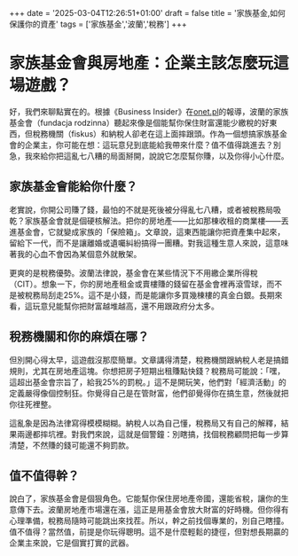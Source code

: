 +++
date = '2025-03-04T12:26:51+01:00'
draft = false
title = '家族基金,如何保護你的資產'
tags = ['家族基金','波蘭','稅務']
+++
# 家族基金會與房地產：企業主該怎麼玩這場遊戲？

好，我們來聊點實在的。根據《Business Insider》在[onet.pl](https://www.onet.pl/informacje/businessinsider/fundacja-rodzinna-i-nieruchomosci-dlaczego-fiskus-i-podatnicy-popelniaja-bledy-opinia/hqb8jxp,211f4564)的報導，波蘭的家族基金會（fundacja rodzinna）聽起來像是個能幫你保住財富還能少繳稅的好東西，但稅務機關（fiskus）和納稅人卻老在這上面摔跟頭。作為一個想搞家族基金會的企業主，你可能在想：這玩意兒到底能給我帶來什麼？值不值得跳進去？別急，我來給你把這亂七八糟的局面掰開，說說它怎麼幫你賺，以及你得小心什麼。

## 家族基金會能給你什麼？

老實說，你開公司賺了錢，最怕的不就是死後被分得亂七八糟，或者被稅務局吸乾？家族基金會就是個硬核解法。把你的房地產——比如那棟收租的商業樓——丟進基金會，它就變成家族的「保險箱」。文章說，這東西能讓你把資產集中起來，留給下一代，而不是讓離婚或遺囑糾紛搞得一團糟。對我這種生意人來說，這意味著我的心血不會因為某個意外就散架。

更爽的是稅務優勢。波蘭法律說，基金會在某些情況下不用繳企業所得稅（CIT）。想象一下，你的房地產租金或賣樓賺的錢留在基金會裡再滾雪球，而不是被稅務局刮走25%。這不是小錢，而是能讓你多買幾棟樓的真金白銀。長期來看，這玩意兒能幫你把財富越堆越高，還不用跟政府分太多。

## 稅務機關和你的麻煩在哪？

但別開心得太早，這遊戲沒那麼簡單。文章講得清楚，稅務機關跟納稅人老是搞錯規則，尤其在房地產這塊。你想把房子短期出租賺點快錢？稅務局可能說：「嘿，這超出基金會宗旨了，給我25%的罰稅。」這不是開玩笑，他們對「經濟活動」的定義嚴得像個控制狂。你覺得自己是在管財富，他們卻覺得你在搞生意，然後就把你往死裡整。

這亂象是因為法律寫得模模糊糊。納稅人以為自己懂，稅務局又有自己的解釋，結果兩邊都摔坑裡。對我們來說，這就是個警鐘：別瞎搞，找個稅務顧問把每一步算清楚，不然賺的錢可能還不夠罰款。

## 值不值得幹？

說白了，家族基金會是個狠角色。它能幫你保住房地產帝國，還能省稅，讓你的生意傳下去。波蘭房地產市場還在漲，這正是用基金會放大財富的好時機。但你得有心理準備，稅務局隨時可能跳出來找茬。所以，幹之前找個專業的，別自己瞎撞。值不值得？當然值，前提是你玩得聰明。這不是什麼輕鬆的捷徑，但對想長期贏的企業主來說，它是個實打實的武器。